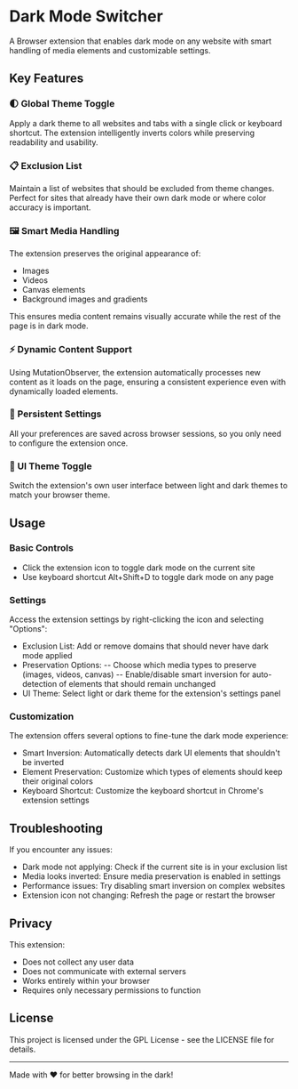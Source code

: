 # Dark Mode Switcher
A Browser extension that enables dark mode on any website with smart handling of media elements and customizable settings.

## Key Features

### 🌓 Global Theme Toggle
Apply a dark theme to all websites and tabs with a single click or keyboard shortcut. The extension intelligently inverts colors while preserving readability and usability.

### 📋 Exclusion List
Maintain a list of websites that should be excluded from theme changes. Perfect for sites that already have their own dark mode or where color accuracy is important.

### 🖼️ Smart Media Handling
The extension preserves the original appearance of:
- Images
- Videos
- Canvas elements
- Background images and gradients

This ensures media content remains visually accurate while the rest of the page is in dark mode.

### ⚡ Dynamic Content Support
Using MutationObserver, the extension automatically processes new content as it loads on the page, ensuring a consistent experience even with dynamically loaded elements.

### 💾 Persistent Settings
All your preferences are saved across browser sessions, so you only need to configure the extension once.

### 🎨 UI Theme Toggle
Switch the extension's own user interface between light and dark themes to match your browser theme.

## Usage
### Basic Controls

- Click the extension icon to toggle dark mode on the current site
- Use keyboard shortcut Alt+Shift+D to toggle dark mode on any page

### Settings
Access the extension settings by right-clicking the icon and selecting "Options":
- Exclusion List: Add or remove domains that should never have dark mode applied
- Preservation Options:
-- Choose which media types to preserve (images, videos, canvas)
-- Enable/disable smart inversion for auto-detection of elements that should remain unchanged
- UI Theme: Select light or dark theme for the extension's settings panel

### Customization
The extension offers several options to fine-tune the dark mode experience:

- Smart Inversion: Automatically detects dark UI elements that shouldn't be inverted
- Element Preservation: Customize which types of elements should keep their original colors
- Keyboard Shortcut: Customize the keyboard shortcut in Chrome's extension settings

## Troubleshooting
If you encounter any issues:

- Dark mode not applying: Check if the current site is in your exclusion list
- Media looks inverted: Ensure media preservation is enabled in settings
- Performance issues: Try disabling smart inversion on complex websites
- Extension icon not changing: Refresh the page or restart the browser

## Privacy
This extension:

- Does not collect any user data
- Does not communicate with external servers
- Works entirely within your browser
- Requires only necessary permissions to function

## License
This project is licensed under the GPL License - see the LICENSE file for details.

----
Made with ❤️ for better browsing in the dark!